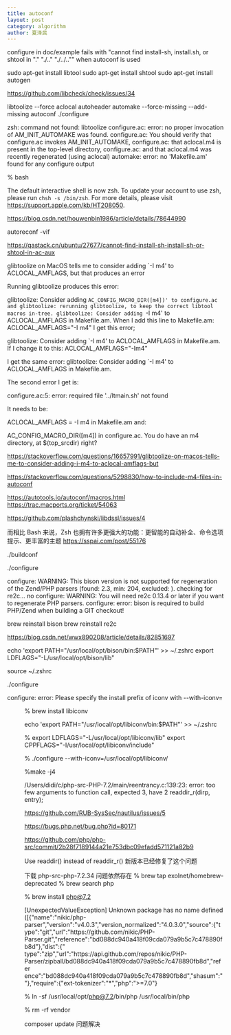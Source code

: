 ```yaml
---
title: autoconf
layout: post
category: algorithm
author: 夏泽民
---
```

configure in doc/example fails with "cannot find install-sh, install.sh, or shtool in "." "./.." "./../.."" when autoconf is used


sudo apt-get install libtool
sudo apt-get install shtool
sudo apt-get install autogen

https://github.com/libcheck/check/issues/34

libtoolize --force
aclocal
autoheader
automake --force-missing --add-missing
autoconf
./configure


zsh: command not found: libtoolize
configure.ac: error: no proper invocation of AM_INIT_AUTOMAKE was found.
configure.ac: You should verify that configure.ac invokes AM_INIT_AUTOMAKE,
configure.ac: that aclocal.m4 is present in the top-level directory,
configure.ac: and that aclocal.m4 was recently regenerated (using aclocal)
automake: error: no 'Makefile.am' found for any configure output


% bash

The default interactive shell is now zsh.
To update your account to use zsh, please run `chsh -s /bin/zsh`.
For more details, please visit https://support.apple.com/kb/HT208050.

https://blog.csdn.net/houwenbin1986/article/details/78644990

autoreconf -vif

https://qastack.cn/ubuntu/27677/cannot-find-install-sh-install-sh-or-shtool-in-ac-aux
<!-- more -->
glibtoolize on MacOS tells me to consider adding `-I m4' to ACLOCAL_AMFLAGS, but that produces an error


Running glibtoolize produces this error:

glibtoolize: Consider adding `AC_CONFIG_MACRO_DIR([m4])' to configure.ac and
glibtoolize: rerunning glibtoolize, to keep the correct libtool macros in-tree.
glibtoolize: Consider adding `-I m4' to ACLOCAL_AMFLAGS in Makefile.am.
When I add this line to Makefile.am: ACLOCAL_AMFLAGS="-I m4" I get this error;

glibtoolize: Consider adding `-I m4' to ACLOCAL_AMFLAGS in Makefile.am.
If I change it to this: ACLOCAL_AMFLAGS="-Im4"

I get the same error: glibtoolize: Consider adding `-I m4' to ACLOCAL_AMFLAGS in Makefile.am.

The second error I get is:

 configure.ac:5: error: required file '../ltmain.sh' not found
 
 It needs to be:

ACLOCAL_AMFLAGS = -I m4
in Makefile.am and:

AC_CONFIG_MACRO_DIR([m4])
in configure.ac. You do have an m4 directory, at $(top_srcdir) right?

https://stackoverflow.com/questions/16657991/glibtoolize-on-macos-tells-me-to-consider-adding-i-m4-to-aclocal-amflags-but

https://stackoverflow.com/questions/5298830/how-to-include-m4-files-in-autoconf

https://autotools.io/autoconf/macros.html
https://trac.macports.org/ticket/54063

https://github.com/plashchynski/libdssl/issues/4

而相比 Bash 来说，Zsh 也拥有许多更强大的功能：更智能的自动补全、命令选项提示、更丰富的主题
https://sspai.com/post/55176


./buildconf

./configure

configure: WARNING: This bison version is not supported for regeneration of the Zend/PHP parsers (found: 2.3, min: 204, excluded: ).
checking for re2c... no
configure: WARNING: You will need re2c 0.13.4 or later if you want to regenerate PHP parsers.
configure: error: bison is required to build PHP/Zend when building a GIT checkout!


 brew reinstall bison
 brew reinstall re2c
 
 https://blog.csdn.net/wwx890208/article/details/82851697
 

 echo 'export PATH="/usr/local/opt/bison/bin:$PATH"' >> ~/.zshrc
export LDFLAGS="-L/usr/local/opt/bison/lib"

 source ~/.zshrc
 
 ./configure
 
 configure: error: Please specify the install prefix of iconv with --with-iconv=<DIR>

 % brew install libiconv
 
   echo 'export PATH="/usr/local/opt/libiconv/bin:$PATH"' >> ~/.zshrc

%   export LDFLAGS="-L/usr/local/opt/libiconv/lib"
  export CPPFLAGS="-I/usr/local/opt/libiconv/include"
  
 % ./configure --with-iconv=/usr/local/opt/libiconv/
 
 %make -j4
 
 /Users/didi/c/php-src-PHP-7.2/main/reentrancy.c:139:23: error: too few arguments to function call,
      expected 3, have 2
        readdir_r(dirp, entry);
        
 https://github.com/RUB-SysSec/nautilus/issues/5
 
 https://bugs.php.net/bug.php?id=80171
 
 https://github.com/php/php-src/commit/2b28f7189144a21e753dbc09efadd571121a82b9
 
 Use readdir() instead of readdir_r()
 新版本已经修复了这个问题
 
 下载 php-src-php-7.2.34  问题依然存在
 % brew tap exolnet/homebrew-deprecated
 % brew search php
 
% brew install php@7.2

  [UnexpectedValueException]
  Unknown package has no name defined ([{"name":"nikic\/php-parser","version":"v4.0.3","version_normalized":"4.0.3.0","source":{"t
  ype":"git","url":"https:\/\/github.com\/nikic\/PHP-Parser.git","reference":"bd088dc940a418f09cda079a9b5c7c478890fb8d"},"dist":{"
  type":"zip","url":"https:\/\/api.github.com\/repos\/nikic\/PHP-Parser\/zipball\/bd088dc940a418f09cda079a9b5c7c478890fb8d","refer
  ence":"bd088dc940a418f09cda079a9b5c7c478890fb8d","shasum":""},"require":{"ext-tokenizer":"*","php":">=7.0"}

 % ln -sf  /usr/local/opt/php@7.2/bin/php /usr/local/bin/php
 
 % rm -rf  vendor
 
 composer update 问题解决
 
  
